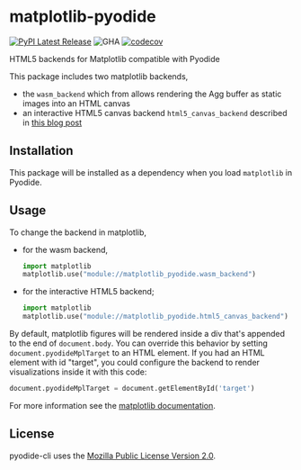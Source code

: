 # matplotlib-pyodide

[![PyPI Latest Release](https://img.shields.io/pypi/v/matplotlib-pyodide.svg)](https://pypi.org/project/matplotlib-pyodide/)
![GHA](https://github.com/pyodide/matplotlib-pyodide/actions/workflows/main.yml/badge.svg)
[![codecov](https://codecov.io/gh/pyodide/matplotlib-pyodide/branch/main/graph/badge.svg)](https://codecov.io/gh/pyodide/matplotlib-pyodide)


HTML5 backends for Matplotlib compatible with Pyodide

This package includes two matplotlib backends,

 - the `wasm_backend` which from allows rendering the Agg buffer as static images into an HTML canvas
 - an interactive HTML5 canvas backend `html5_canvas_backend` described in
   [this blog post](https://blog.pyodide.org/posts/canvas-renderer-matplotlib-in-pyodide/)


## Installation

This package will be installed as a dependency when you load `matplotlib` in Pyodide.

## Usage

To change the backend in matplotlib,
 - for the wasm backend,
   ```py
   import matplotlib
   matplotlib.use("module://matplotlib_pyodide.wasm_backend")
   ```
 - for the interactive HTML5 backend;
   ```py
   import matplotlib
   matplotlib.use("module://matplotlib_pyodide.html5_canvas_backend")
   ```

By default, matplotlib figures will be rendered inside a div that's appended to the end of `document.body`.
You can override this behavior by setting `document.pyodideMplTarget` to an HTML element. If you had an HTML
element with id "target", you could configure the backend to render visualizations inside it with this code:

```py
document.pyodideMplTarget = document.getElementById('target')
```

For more information see the [matplotlib documentation](https://matplotlib.org/stable/users/explain/backends.html).

## License

pyodide-cli uses the [Mozilla Public License Version
2.0](https://choosealicense.com/licenses/mpl-2.0/).
